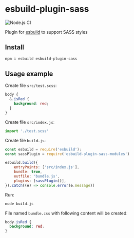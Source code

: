# esbuild-plugin-sass

![Node.js CI](https://github.com/koluch/esbuild-plugin-sass/workflows/Node.js%20CI/badge.svg)

Plugin for [esbuild](https://esbuild.github.io/) to support SASS styles

## Install

```bash
npm i esbuild esbuild-plugin-sass
```

## Usage example

Create file `src/test.scss`:

```scss
body {
  &.isRed {
    background: red;
  }
}
```

Create file `src/index.js`:

```js
import './test.scss'
```


Create file `build.js`:

```js
const esbuild = require('esbuild');
const sassPlugin = require('esbuild-plugin-sass-modules')

esbuild.build({
    entryPoints: ['src/index.js'],
    bundle: true,
    outfile: 'bundle.js',
    plugins: [sassPlugin()],
}).catch((e) => console.error(e.message))
```

Run:

```bash
node build.js
```

File named `bundle.css` with following content will be created:

```css
body.isRed {
  background: red;
}
```
